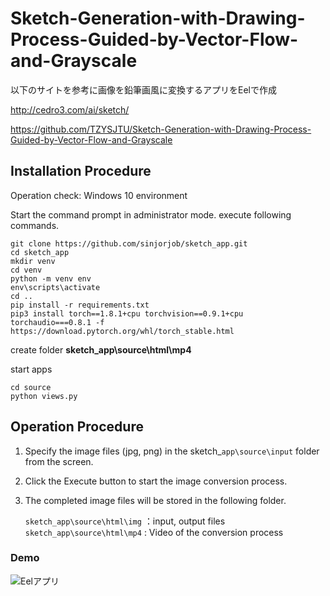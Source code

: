 # Sketch-Generation-with-Drawing-Process-Guided-by-Vector-Flow-and-Grayscale

以下のサイトを参考に画像を鉛筆画風に変換するアプリをEelで作成

http://cedro3.com/ai/sketch/  

https://github.com/TZYSJTU/Sketch-Generation-with-Drawing-Process-Guided-by-Vector-Flow-and-Grayscale

## Installation Procedure

Operation check: Windows 10 environment

Start the command prompt in administrator mode.
execute following commands.

```
git clone https://github.com/sinjorjob/sketch_app.git
cd sketch_app
mkdir venv
cd venv
python -m venv env
env\scripts\activate
cd ..
pip install -r requirements.txt
pip3 install torch==1.8.1+cpu torchvision==0.9.1+cpu torchaudio===0.8.1 -f https://download.pytorch.org/whl/torch_stable.html
```

create folder **sketch_app\source\html\mp4**

start apps

```
cd source
python views.py
```

## Operation Procedure

1. Specify the image files (jpg, png) in the sketch_`app\source\input` folder from the screen.
2. Click the Execute button to start the image conversion process.
3. The completed image files will be stored in the following folder.
  
   `sketch_app\source\html\img` ：input, output files  
   `sketch_app\source\html\mp4` : Video of the conversion process  



### Demo

![Eelアプリ](https://github.com/sinjorjob/sketch_app/blob/master/image/EEL_APPS_DEMO.gif)


